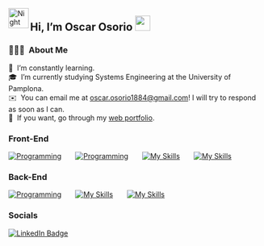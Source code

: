 <img alt="Night Coding" src="./assets/Hand%20Wave.gif" width='40' align="left"/><h2>Hi, I’m Oscar Osorio <img src = "https://raw.githubusercontent.com/MartinHeinz/MartinHeinz/master/wave.gif" width = 30px></h2>

### 👨🏻‍💻 &nbsp;About Me
🌱 &nbsp;I’m constantly learning.\
🎓 &nbsp;I’m currently studying Systems Engineering at the University of Pamplona.\
✉️ &nbsp;You can email me at oscar.osorio1884@gmail.com! I will try to respond as soon as I can.\
📄 &nbsp;If you want, go through my [web portfolio](https://oscarosorio-dev.vercel.app).
<br/>

### Front-End

[![Programming](https://skillicons.dev/icons?i=html,css)](https://skillicons.dev) &nbsp;&nbsp;&nbsp;&nbsp;&nbsp; 
[![Programming](https://skillicons.dev/icons?i=js,ts)](https://skillicons.dev) &nbsp;&nbsp;&nbsp;&nbsp;&nbsp; 
[![My Skills](https://skillicons.dev/icons?i=react,django)](https://skillicons.dev) &nbsp;&nbsp;&nbsp;&nbsp;&nbsp; 
[![My Skills](https://skillicons.dev/icons?i=tailwind,scss,bootstrap)](https://skillicons.dev) &nbsp;&nbsp;&nbsp;&nbsp;&nbsp; 


### Back-End
[![Programming](https://skillicons.dev/icons?i=py,java)](https://skillicons.dev) &nbsp;&nbsp;&nbsp;&nbsp;&nbsp; 
[![My Skills](https://skillicons.dev/icons?i=mongodb,postgres)](https://skillicons.dev) &nbsp;&nbsp;&nbsp;&nbsp;&nbsp; 
[![My Skills](https://skillicons.dev/icons?i=nodejs,spring)](https://skillicons.dev) &nbsp;&nbsp;&nbsp;&nbsp;&nbsp; 


### Socials

<div id="badges">
  <a target="_black" href="https://www.linkedin.com/in/oscar-osorio-dev/">
    <img src="https://img.shields.io/badge/LinkedIn-blue?style=for-the-badge&logo=linkedin&logoColor=white" alt="LinkedIn Badge"/>
  </a>
</div>
